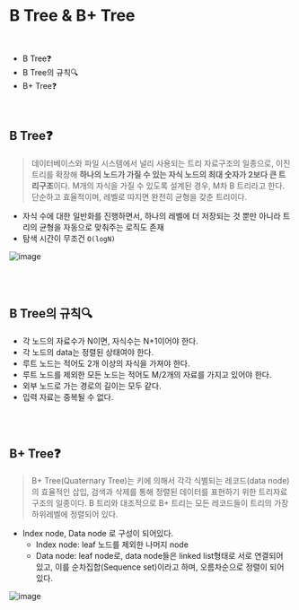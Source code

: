 # B Tree & B+ Tree

<br>

- B Tree❓
- B Tree의 규칙🔍
- B+ Tree❓

<br>

## B Tree❓

> 데이터베이스와 파일 시스템에서 널리 사용되는 트리 자료구조의 일종으로, 이진 트리를 확장해 **하나의 노드가 가질 수 있는 자식 노드의 최대 숫자가 2보다 큰 트리구조**이다. M개의 자식을 가질 수 있도록 설계된 경우, M차 B 트리라고 한다. 단순하고 효율적이며, 레벨로 따지면 완전히 균형을 갖춘 트리이다.

- 자식 수에 대한 일반화를 진행하면서, 하나의 레벨에 더 저장되는 것 뿐만 아니라 트리의 균형을 자동으로 맞춰주는 로직도 존재
- 탐색 시간이 무조건 `O(logN)`

![image](https://kookyungmin.github.io/image/DataStruc_img/DataStruc_img20.png)





<br>

<br>

## B Tree의 규칙🔍

- 각 노드의 자료수가 N이면, 자식수는 N+1이어야 한다.
- 각 노드의 data는 정렬된 상태여야 한다.
- 루트 노드는 적어도 2개 이상의 자식을 가져야 한다.
- 루트 노드를 제외한 모든 노드는 적어도 M/2개의 자료를 가지고 있어야 한다.
- 외부 노드로 가는 경로의 길이는 모두 같다.
- 입력 자료는 중복될 수 없다.

<br>

<br>

## B+ Tree❓

> B+ Tree(Quaternary Tree)는 키에 의해서 각각 식별되는 레코드(data node)의 효율적인 삽입, 검색과 삭제를 통해 정렬된 데이터를 표현하기 위한 트리자료구조의 일종이다. B 트리와 대조적으로 B+ 트리는 모든 레코드들이 트리의 가장 하위레벨에 정렬되어 있다.

- Index node, Data node 로 구성이 되어있다.
  - Index node: leaf 노드를 제외한 나머지 node
  - Data node: leaf node로, data node들은 linked list형태로 서로 연결되어 있고, 이를 순차집합(Sequence set)이라고 하며, 오름차순으로 정렬이 되어 있다.

![image](https://kookyungmin.github.io/image/DataStruc_img/DataStruc_img21.png)

